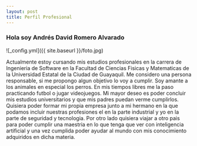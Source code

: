 ```yaml
---
layout: post
title: Perfil Profesional
---
```


### Hola soy Andrés David Romero Alvarado

![_config.yml]({{ site.baseurl }}/foto.jpg)


Actualmente estoy cursando mis estudios profesionales en la carrera de Ingenieria de Software en la Facultad de Ciencias Fisicas y Matematicas de la Universidad Estatal de la Ciudad de Guayaquil. Me considero una persona responsable, si me propongo algun objetivo lo voy a cumplir. Soy amante a los animales en especial los perros. En mis tiempos libres me la paso practicando futbol o jugar videojuegos. Mi mayor deseo es poder concluir mis estudios universitarios y que mis padres puedan verme cumplirlos. Quisiera poder formar mi propia empresa junto a mi hermano en la que podamos incluir nuestras profesiones el en la parte industrial y yo en la parte de seguridad y tecnologia. Por otro lado quisiera viajar a otro pais para poder cumplir una maestria  en lo que tenga que ver con inteligencia artificial y una vez cumplida poder ayudar al mundo con mis conocimiento adquiridos en dicha materia.
